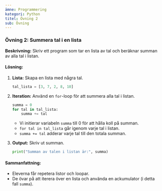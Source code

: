 ```yaml
---
ämne: Programmering
kategori: Python
titel: Övning 2
sub: Övning
---
```

### Övning 2: Summera tal i en lista
**Beskrivning:** Skriv ett program som tar en lista av tal och beräknar summan av alla tal i listan.

#### Lösning:
1. **Lista:** Skapa en lista med några tal.
   ```python
   tal_lista = [3, 7, 2, 8, 10]
   ```

2. **Iteration:** Använd en `for`-loop för att summera alla tal i listan.
   ```python
   summa = 0
   for tal in tal_lista:
       summa += tal
   ```

   - Vi initierar variabeln `summa` till 0 för att hålla koll på summan.
   - `for tal in tal_lista` går igenom varje tal i listan.
   - `summa += tal` adderar varje tal till den totala summan.

3. **Output:** Skriv ut summan.
   ```python
   print("Summan av talen i listan är:", summa)
   ```

#### Sammanfattning:
- Eleverna får repetera listor och loopar.
- De övar på att iterera över en lista och använda en ackumulator (i detta fall `summa`).

